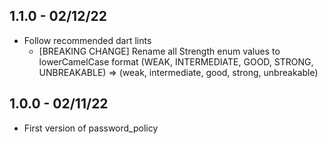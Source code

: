## 1.1.0 - 02/12/22

* Follow recommended dart lints
  * [BREAKING CHANGE] Rename all Strength enum values to lowerCamelCase format
    (WEAK, INTERMEDIATE, GOOD, STRONG, UNBREAKABLE) => (weak, intermediate, good, strong, unbreakable)

## 1.0.0 - 02/11/22

* First version of password_policy
